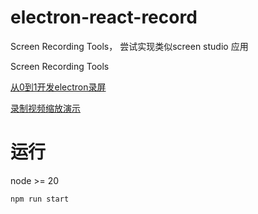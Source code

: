 # electron-react-record

Screen Recording Tools， 尝试实现类似screen studio 应用

Screen Recording Tools


[从0到1开发electron录屏](https://blog.csdn.net/weixin_42429220/category_12693530.html?fromshare=blogcolumn&sharetype=blogcolumn&sharerId=12693530&sharerefer=PC&sharesource=weixin_42429220&sharefrom=from_link)

[录制视频缩放演示](https://www.bilibili.com/video/BV13ugsegEnk/?spm_id_from=333.1387.homepage.video_card.click&vd_source=d5b28d31bf0713b1e64a887d37daeb4a)


# 运行

node >= 20

```
npm run start
```

